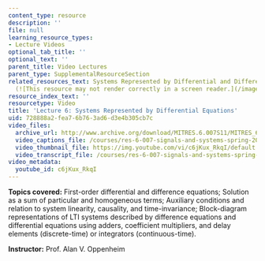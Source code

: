```yaml
---
content_type: resource
description: ''
file: null
learning_resource_types:
- Lecture Videos
optional_tab_title: ''
optional_text: ''
parent_title: Video Lectures
parent_type: SupplementalResourceSection
related_resources_text: Systems Represented by Differential and Difference Equations
  (![This resource may not render correctly in a screen reader.](/images/inacessible.gif)[PDF](resources/mitres_6_007s11_lec06))
resource_index_text: ''
resourcetype: Video
title: 'Lecture 6: Systems Represented by Differential Equations'
uid: 728888a2-fea7-6b76-3ad6-d3e4b305cb7c
video_files:
  archive_url: http://www.archive.org/download/MITRES.6.007S11/MITRES_6-007S11lec06_300k.mp4
  video_captions_file: /courses/res-6-007-signals-and-systems-spring-2011/f77b3146affd5f60aedb89e85d175ee3_c6jKux_RkqI.vtt
  video_thumbnail_file: https://img.youtube.com/vi/c6jKux_RkqI/default.jpg
  video_transcript_file: /courses/res-6-007-signals-and-systems-spring-2011/f0f9d872219c1cf66e9b64f6f3d37c53_c6jKux_RkqI.pdf
video_metadata:
  youtube_id: c6jKux_RkqI
---
```


**Topics covered:** First-order differential and difference equations; Solution as a sum of particular and homogeneous terms; Auxiliary conditions and relation to system linearity, causality, and time-invariance; Block-diagram representations of LTI systems described by difference equations and differential equations using adders, coefficient multipliers, and delay elements (discrete-time) or integrators (continuous-time).

**Instructor:** Prof. Alan V. Oppenheim